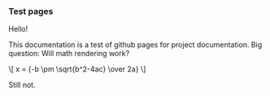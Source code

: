 ### Test pages

Hello!

This documentation is a test of github pages for project documentation.
Big question:
Will math rendering work?

\\[ x = {-b \pm \sqrt{b^2-4ac} \over 2a} \\]

Still not.
